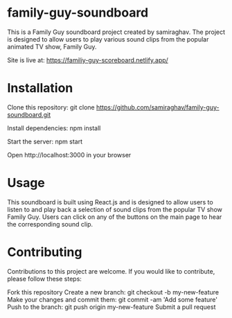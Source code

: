 # family-guy-soundboard


This is a Family Guy soundboard project created by samiraghav. The project is designed to allow users to play various sound clips from the popular animated TV show, Family Guy.

Site is live at: https://familiy-guy-scoreboard.netlify.app/

# Installation

 Clone this repository: git clone https://github.com/samiraghav/family-guy-soundboard.git
 
 Install dependencies: npm install
 
 Start the server: npm start
 
 Open http://localhost:3000 in your browser


# Usage
This soundboard is built using React.js and is designed to allow users to listen to and play back a selection of sound clips from the popular TV show Family Guy. Users can click on any of the buttons on the main page to hear the corresponding sound clip.


# Contributing
Contributions to this project are welcome. If you would like to contribute, please follow these steps:

Fork this repository
Create a new branch: git checkout -b my-new-feature
Make your changes and commit them: git commit -am 'Add some feature'
Push to the branch: git push origin my-new-feature
Submit a pull request
